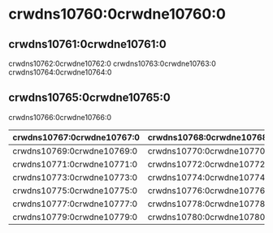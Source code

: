 # crwdns10760:0crwdne10760:0

## crwdns10761:0crwdne10761:0

crwdns10762:0crwdne10762:0 crwdns10763:0crwdne10763:0 crwdns10764:0crwdne10764:0

## crwdns10765:0crwdne10765:0

crwdns10766:0crwdne10766:0

| crwdns10767:0crwdne10767:0 | crwdns10768:0crwdne10768:0 |
| -------------------------- | -------------------------- |
| crwdns10769:0crwdne10769:0 | crwdns10770:0crwdne10770:0 |
| crwdns10771:0crwdne10771:0 | crwdns10772:0crwdne10772:0 |
| crwdns10773:0crwdne10773:0 | crwdns10774:0crwdne10774:0 |
| crwdns10775:0crwdne10775:0 | crwdns10776:0crwdne10776:0 |
| crwdns10777:0crwdne10777:0 | crwdns10778:0crwdne10778:0 |
| crwdns10779:0crwdne10779:0 | crwdns10780:0crwdne10780:0 |